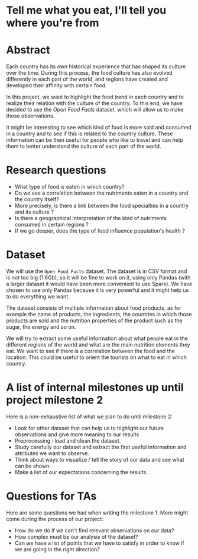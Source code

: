 # Tell me what you eat, I'll tell you where you're from

# Abstract

Each country has its own historical experience that has shaped its culture over the time. During this process, the food culture has also evolved differently in each part of the world, and regions have created and developed their affinity with certain food.

In this project, we want to highlight the food trend in each country and to realize their relation with the culture of the country. To this end, we have decided to use the _Open Food Facts_ dataset, which will allow us to make those observations.

It might be interesting to see which kind of food is more sold and consumed in a country and to see if this is related to the country culture. These information can be then useful for people who like to travel and can help them to better understand the culture of each part of the world.



# Research questions

- What type of food is eaten in which country?
- Do we see a correlation between the nutriments eaten in a country and the country itself?
- More precisely, is there a link between the food specialties in a country and its culture ?
- Is there a geographical interpretation of the kind of nutriments consumed in certain regions ?
- If we go deeper, does the type of food influence population's health ?

# Dataset

We will use the `Open Food Facts` dataset. The dataset is in CSV format and is not too big (1.6Gb), so it will be fine to work on it, using only Pandas (with a larger dataset it would have been more convenient to use Spark). We have chosen to use only Pandas because it is very powerful and it might help us to do everything we want.

The dataset consists of multiple information about food products, as for example the name of products, the ingredients, the countries in which those products are sold and the nutrition properties of the product such as the sugar, the energy and so on.

We will try to extract some useful information about what people eat in the different regions of the world and what are the main nutrition elements they eat. We want to see if there is a correlation between the food and the location. This could be useful to orient the tourists on what to eat in which country.


# A list of internal milestones up until project milestone 2

Here is a non-exhaustive list of what we plan to do until milestone 2:
- Look for other dataset that can help us to highlight our future observations and give more meaning to our results
- Preprocessing : load and clean the dataset.
- Study carefully our dataset and extract the first useful information and attributes we want to observe.
- Think about ways to visualize / tell the story of our data and see what can be shown.
- Make a list of our expectations concerning the results.


# Questions for TAs

Here are some questions we had when writing the milestone 1. More might come during the process of our project:
- How do we do if we can't find relevant observations on our data?
- How complex must be our analysis of the dataset?
- Can we have a list of points that we have to satisfy in order to know if we are going in the right direction?
